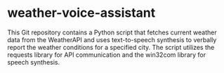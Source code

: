 # weather-voice-assistant
This Git repository contains a Python script that fetches current weather data from the WeatherAPI and uses text-to-speech synthesis to verbally report the weather conditions for a specified city. The script utilizes the requests library for API communication and the win32com library for speech synthesis.
